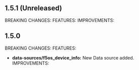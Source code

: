 ## 1.5.1 (Unreleased)

BREAKING CHANGES:
FEATURES:
IMPROVEMENTS:

## 1.5.0

BREAKING CHANGES:
FEATURES:
* **data-sources/f5os_device_info:** New Data source added.
IMPROVEMENTS: